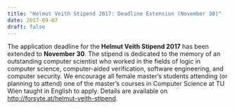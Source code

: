 ```yaml
---
title: "Helmut Veith Stipend 2017: Deadline Extension (November 30)"
date: 2017-09-07
draft: false
---
```

<p>The application deadline for the <b>Helmut Veith Stipend 2017</b> has been extended to <strong>November 30</strong>.<span id="more-5762"/> The stipend is dedicated to the memory of an outstanding computer scientist who worked in the fields of logic in computer science, computer-aided verification, software engineering, and computer security. We encourage all female master’s students attending (or planning to attend) one of the master’s courses in Computer Science at TU Wien taught in English to apply. Details are available on <a href="http://forsyte.at/helmut-veith-stipend">http://forsyte.at/helmut-veith-stipend</a>.</p>
<div class="fix"><!----></div>
